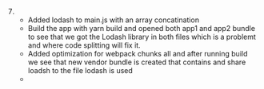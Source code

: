 7. - Added lodash to main.js with an array concatination
   - Build the app with yarn build and opened both app1 and app2 bundle to see that we got the Lodash library in both files which is a problemt and where code splitting will fix it.
   - Added optimization for webpack chunks all and after running build we see that new vendor bundle is created that contains and share loadsh to the file lodash is used
   - 
  